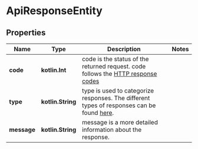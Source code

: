 
# ApiResponseEntity

## Properties
Name | Type | Description | Notes
------------ | ------------- | ------------- | -------------
**code** | **kotlin.Int** | code is the status of the returned request. code follows the [HTTP response codes](https://developer.mozilla.org/en-US/docs/Web/HTTP/Status) | 
**type** | **kotlin.String** | type is used to categorize responses. The different types of responses can be found [here](https://developer.mozilla.org/en-US/docs/Web/HTTP/Status). | 
**message** | **kotlin.String** | message is a more detailed information about the response. | 



